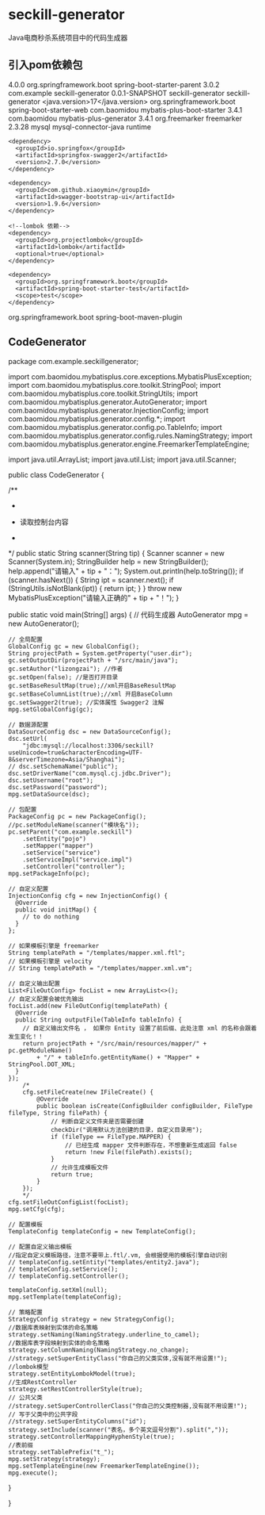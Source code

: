 # seckill-generator
Java电商秒杀系统项目中的代码生成器

## 引入pom依赖包

<?xml version="1.0" encoding="UTF-8"?>
<project xmlns="http://maven.apache.org/POM/4.0.0"
  xmlns:xsi="http://www.w3.org/2001/XMLSchema-instance"
  xsi:schemaLocation="http://maven.apache.org/POM/4.0.0 https://maven.apache.org/xsd/maven-4.0.0.xsd">
  <modelVersion>4.0.0</modelVersion>
  <parent>
    <groupId>org.springframework.boot</groupId>
    <artifactId>spring-boot-starter-parent</artifactId>
    <version>3.0.2</version>
    <relativePath/> <!-- lookup parent from repository -->
  </parent>
  <groupId>com.example</groupId>
  <artifactId>seckill-generator</artifactId>
  <version>0.0.1-SNAPSHOT</version>
  <name>seckill-generator</name>
  <description>seckill-generator</description>
  <properties>
    <java.version>17</java.version>
  </properties>
  <dependencies>
    <!--spring-boot-web-->
    <dependency>
      <groupId>org.springframework.boot</groupId>
      <artifactId>spring-boot-starter-web</artifactId>
    </dependency>
    <!--mybatis-plus 依赖-->
    <dependency>
      <groupId>com.baomidou</groupId>
      <artifactId>mybatis-plus-boot-starter</artifactId>
      <version>3.4.1</version>
    </dependency>
    <!--mybatis-plus 代码生成器依赖-->
    <dependency>
      <groupId>com.baomidou</groupId>
      <artifactId>mybatis-plus-generator</artifactId>
      <version>3.4.1</version>
    </dependency>
    <!--freemarker 依赖-->
    <dependency>
      <groupId>org.freemarker</groupId>
      <artifactId>freemarker</artifactId>
      <version>2.3.28</version>
    </dependency>
    <!--mysql 依赖-->
    <dependency>
      <groupId>mysql</groupId>
      <artifactId>mysql-connector-java</artifactId>
      <scope>runtime</scope>
    </dependency>

    <dependency>
      <groupId>io.springfox</groupId>
      <artifactId>springfox-swagger2</artifactId>
      <version>2.7.0</version>
    </dependency>

    <dependency>
      <groupId>com.github.xiaoymin</groupId>
      <artifactId>swagger-bootstrap-ui</artifactId>
      <version>1.9.6</version>
    </dependency>

    <!--lombok 依赖-->
    <dependency>
      <groupId>org.projectlombok</groupId>
      <artifactId>lombok</artifactId>
      <optional>true</optional>
    </dependency>

    <dependency>
      <groupId>org.springframework.boot</groupId>
      <artifactId>spring-boot-starter-test</artifactId>
      <scope>test</scope>
    </dependency>

  </dependencies>

  <build>
    <plugins>
      <plugin>
        <groupId>org.springframework.boot</groupId>
        <artifactId>spring-boot-maven-plugin</artifactId>
      </plugin>
    </plugins>
  </build>

</project>

## CodeGenerator

package com.example.seckillgenerator;

import com.baomidou.mybatisplus.core.exceptions.MybatisPlusException;
import com.baomidou.mybatisplus.core.toolkit.StringPool;
import com.baomidou.mybatisplus.core.toolkit.StringUtils;
import com.baomidou.mybatisplus.generator.AutoGenerator;
import com.baomidou.mybatisplus.generator.InjectionConfig;
import com.baomidou.mybatisplus.generator.config.*;
import com.baomidou.mybatisplus.generator.config.po.TableInfo;
import com.baomidou.mybatisplus.generator.config.rules.NamingStrategy;
import com.baomidou.mybatisplus.generator.engine.FreemarkerTemplateEngine;

import java.util.ArrayList;
import java.util.List;
import java.util.Scanner;

public class CodeGenerator {

  /**
   * <p>
   * 读取控制台内容
   * </p>
   */
  public static String scanner(String tip) {
    Scanner scanner = new Scanner(System.in);
    StringBuilder help = new StringBuilder();
    help.append("请输入" + tip + "：");
    System.out.println(help.toString());
    if (scanner.hasNext()) {
      String ipt = scanner.next();
      if (StringUtils.isNotBlank(ipt)) {
        return ipt;
      }
    }
    throw new MybatisPlusException("请输入正确的" + tip + "！");
  }

  public static void main(String[] args) {
    // 代码生成器
    AutoGenerator mpg = new AutoGenerator();

    // 全局配置
    GlobalConfig gc = new GlobalConfig();
    String projectPath = System.getProperty("user.dir");
    gc.setOutputDir(projectPath + "/src/main/java");
    gc.setAuthor("lizongzai"); //作者
    gc.setOpen(false); //是否打开目录
    gc.setBaseResultMap(true);//xml开启BaseResultMap
    gc.setBaseColumnList(true);//xml 开启BaseColumn
    gc.setSwagger2(true); //实体属性 Swagger2 注解
    mpg.setGlobalConfig(gc);

    // 数据源配置
    DataSourceConfig dsc = new DataSourceConfig();
    dsc.setUrl(
        "jdbc:mysql://localhost:3306/seckill?useUnicode=true&characterEncoding=UTF-8&serverTimezone=Asia/Shanghai");
    // dsc.setSchemaName("public");
    dsc.setDriverName("com.mysql.cj.jdbc.Driver");
    dsc.setUsername("root");
    dsc.setPassword("password");
    mpg.setDataSource(dsc);

    // 包配置
    PackageConfig pc = new PackageConfig();
    //pc.setModuleName(scanner("模块名"));
    pc.setParent("com.example.seckill")
        .setEntity("pojo")
        .setMapper("mapper")
        .setService("service")
        .setServiceImpl("service.impl")
        .setController("controller");
    mpg.setPackageInfo(pc);

    // 自定义配置
    InjectionConfig cfg = new InjectionConfig() {
      @Override
      public void initMap() {
        // to do nothing
      }
    };

    // 如果模板引擎是 freemarker
    String templatePath = "/templates/mapper.xml.ftl";
    // 如果模板引擎是 velocity
    // String templatePath = "/templates/mapper.xml.vm";

    // 自定义输出配置
    List<FileOutConfig> focList = new ArrayList<>();
    // 自定义配置会被优先输出
    focList.add(new FileOutConfig(templatePath) {
      @Override
      public String outputFile(TableInfo tableInfo) {
        // 自定义输出文件名 ， 如果你 Entity 设置了前后缀、此处注意 xml 的名称会跟着发生变化！！
        return projectPath + "/src/main/resources/mapper/" + pc.getModuleName()
            + "/" + tableInfo.getEntityName() + "Mapper" + StringPool.DOT_XML;
      }
    });
        /*
        cfg.setFileCreate(new IFileCreate() {
            @Override
            public boolean isCreate(ConfigBuilder configBuilder, FileType fileType, String filePath) {
                // 判断自定义文件夹是否需要创建
                checkDir("调用默认方法创建的目录，自定义目录用");
                if (fileType == FileType.MAPPER) {
                    // 已经生成 mapper 文件判断存在，不想重新生成返回 false
                    return !new File(filePath).exists();
                }
                // 允许生成模板文件
                return true;
            }
        });
        */
    cfg.setFileOutConfigList(focList);
    mpg.setCfg(cfg);

    // 配置模板
    TemplateConfig templateConfig = new TemplateConfig();

    // 配置自定义输出模板
    //指定自定义模板路径，注意不要带上.ftl/.vm, 会根据使用的模板引擎自动识别
    // templateConfig.setEntity("templates/entity2.java");
    // templateConfig.setService();
    // templateConfig.setController();

    templateConfig.setXml(null);
    mpg.setTemplate(templateConfig);

    // 策略配置
    StrategyConfig strategy = new StrategyConfig();
    //数据库表映射到实体的命名策略
    strategy.setNaming(NamingStrategy.underline_to_camel);
    //数据库表字段映射到实体的命名策略
    strategy.setColumnNaming(NamingStrategy.no_change);
    //strategy.setSuperEntityClass("你自己的父类实体,没有就不用设置!");
    //lombok模型
    strategy.setEntityLombokModel(true);
    //生成RestController
    strategy.setRestControllerStyle(true);
    // 公共父类
    //strategy.setSuperControllerClass("你自己的父类控制器,没有就不用设置!");
    // 写于父类中的公共字段
    //strategy.setSuperEntityColumns("id");
    strategy.setInclude(scanner("表名，多个英文逗号分割").split(","));
    strategy.setControllerMappingHyphenStyle(true);
    //表前缀
    strategy.setTablePrefix("t_");
    mpg.setStrategy(strategy);
    mpg.setTemplateEngine(new FreemarkerTemplateEngine());
    mpg.execute();
  }


}

